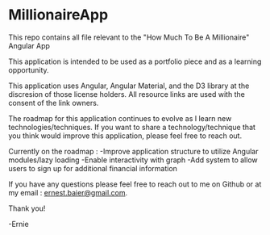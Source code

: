 # MillionaireApp
This repo contains all file relevant to the "How Much To Be A Millionaire" Angular App

This application is intended to be used as a portfolio piece and as a learning opportunity. 

This application uses Angular, Angular Material, and the D3 library at the discresion of those license holders. All resource links are used with the consent of the link owners.

The roadmap for this application continues to evolve as I learn new technologies/techniques. If you want to share a technology/technique that you think would improve this application, please feel free to reach out. 

Currently on the roadmap :
    -Improve application structure to utilize Angular modules/lazy loading
    -Enable interactivity with graph
    -Add system to allow users to sign up for additional financial information

If you have any questions please feel free to reach out to me on Github or at my email : ernest.baier@gmail.com.

Thank you!

-Ernie
